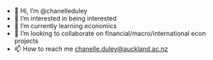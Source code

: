 - 👋 Hi, I’m @chanelleduley
- 👀 I’m interested in being interested
- 🌱 I’m currently learning economics
- 💞️ I’m looking to collaborate on financial/macro/international econ projects
- 📫 How to reach me chanelle.duley@auckland.ac.nz
